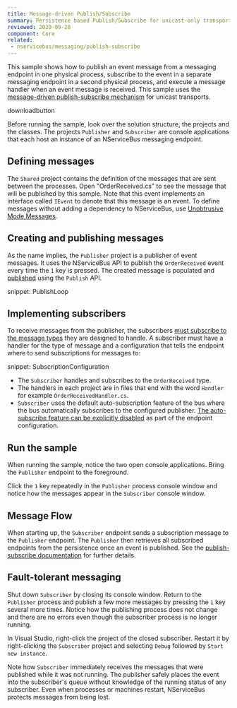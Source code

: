 ```yaml
---
title: Message-driven Publish/Subscribe
summary: Persistence based Publish/Subscribe for unicast-only transports.
reviewed: 2020-09-28
component: Core
related:
 - nservicebus/messaging/publish-subscribe
---
```


This sample shows how to publish an event message from a messaging endpoint in one physical process, subscribe to the event in a separate messaging endpoint in a second physical process, and execute a message handler when an event message is received. This sample uses the [message-driven publish-subscribe mechanism](/nservicebus/messaging/publish-subscribe#mechanics-message-driven-persistence-based) for unicast transports.

downloadbutton

Before running the sample, look over the solution structure, the projects and the classes. The projects `Publisher` and `Subscriber` are console applications that each host an instance of an NServiceBus messaging endpoint.

## Defining messages

The `Shared` project contains the definition of the messages that are sent between the processes. Open "OrderReceived.cs" to see the message that will be published by this sample. Note that this event implements an interface called `IEvent` to denote that this message is an event. To define messages without adding a dependency to NServiceBus, use [Unobtrusive Mode Messages](/nservicebus/messaging/unobtrusive-mode.md). 

## Creating and publishing messages

As the name implies, the `Publisher` project is a publisher of event messages. It uses the NServiceBus API to publish the `OrderReceived` event every time the `1` key is pressed. The created message is populated and [published](/nservicebus/messaging/publish-subscribe/) using the `Publish` API.

snippet: PublishLoop

## Implementing subscribers

To receive messages from the publisher, the subscribers [must subscribe to the message types](/nservicebus/messaging/publish-subscribe/) they are designed to handle. A subscriber must have a handler for the type of message and a configuration that tells the endpoint where to send subscriptions for messages to:

snippet: SubscriptionConfiguration

 * The `Subscriber` handles and subscribes to the `OrderReceived` type.
 * The handlers in each project are in files that end with the word `Handler` for example `OrderReceivedHandler.cs`.
 * `Subscriber` uses the default auto-subscription feature of the bus where the bus automatically subscribes to the configured publisher. [The auto-subscribe feature can be explicitly disabled](/nservicebus/messaging/publish-subscribe/controlling-what-is-subscribed.md) as part of the endpoint configuration.
  
## Run the sample

When running the sample, notice the two open console applications. Bring the `Publisher` endpoint to the foreground.

Click the `1` key repeatedly in the `Publisher` process console window and notice how the messages appear in the `Subscriber` console window.

## Message Flow

When starting up, the `Subscriber` endpoint sends a subscription message to the `Publisher` endpoint. The `Publisher` then retrieves all subscribed endpoints from the persistence once an event is published. See the [publish-subscribe documentation](/nservicebus/messaging/publish-subscribe#mechanics-message-driven-persistence-based) for further details.

## Fault-tolerant messaging

Shut down `Subscriber` by closing its console window. Return to the `Publisher` process and publish a few more messages by pressing the `1` key several more times. Notice how the publishing process does not change and there are no errors even though the subscriber process is no longer running.

In Visual Studio, right-click the project of the closed subscriber. Restart it by right-clicking the `Subscriber` project and selecting `Debug` followed by `Start new instance`.

Note how `Subscriber` immediately receives the messages that were published while it was not running. The publisher safely places the event into the subscriber's queue without knowledge of the running status of any subscriber. Even when processes or machines restart, NServiceBus protects messages from being lost. 
